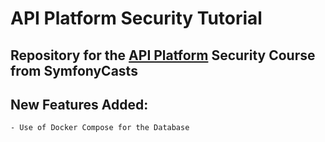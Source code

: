 # API Platform Security Tutorial
## Repository for the [API Platform] Security Course from SymfonyCasts
## New Features Added:
    - Use of Docker Compose for the Database
    
[API Platform]: https://symfonycasts.com/screencast/api-platform-security